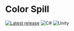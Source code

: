 # Color Spill

[![Latest release](https://img.shields.io/badge/GitHub-100000?style=for-the-badge&logo=github&logoColor=white)](https://github.com/StariMarco/colorSpill)
![C#](https://img.shields.io/badge/c%23-%23239120.svg?style=for-the-badge&logo=c-sharp&logoColor=white)
![Unity](https://img.shields.io/badge/unity-%23000000.svg?style=for-the-badge&logo=unity&logoColor=white)
